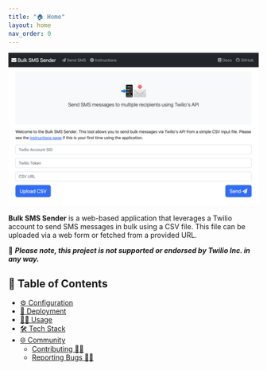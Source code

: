 ```yaml
---
title: "🏠 Home"
layout: home
nav_order: 0
---
```

<p align="center">
<img src="https://raw.githubusercontent.com/RAHB-REALTORS-Association/sms-sender/master/docs/screenshots/screenshot.png" alt="Screenshot" width="600"/>
</p>

**Bulk SMS Sender** is a web-based application that leverages a Twilio account to send SMS messages in bulk using a CSV file. This file can be uploaded via a web form or fetched from a provided URL. 

🚨 **_Please note, this project is not supported or endorsed by Twilio Inc. in any way._**

## 📖 Table of Contents
- [⚙️ Configuration](configuration.html)
- [🚀 Deployment](deployment.html)
- [🧑‍💻 Usage](usage.html)
- [🛠️ Tech Stack](tech-stack.html)
- [🌐 Community](community.html)
  - [Contributing 👥🤝](community.html#Contributing-)
  - [Reporting Bugs 🐛📝](community.html#reporting-bugs-)
